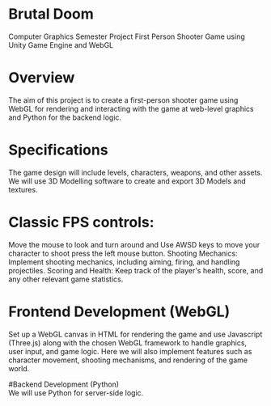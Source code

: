 # Brutal Doom
Computer Graphics Semester Project
First Person Shooter Game using Unity Game Engine and WebGL

# Overview
The aim of this project is to create a first-person shooter game using WebGL for rendering and interacting with the game at web-level graphics and Python for the backend logic.

# Specifications
The game design will include levels, characters, weapons, and other assets. We will use 3D Modelling software to create and export 3D Models and textures.

# Classic FPS controls: 
Move the mouse to look and turn around and Use AWSD keys to move your character to shoot press the left mouse button.
Shooting Mechanics: Implement shooting mechanics, including aiming, firing, and handling projectiles.
Scoring and Health: Keep track of the player's health, score, and any other relevant game statistics.

# Frontend Development (WebGL)
Set up a WebGL canvas in HTML for rendering the game and use Javascript (Three.js) along with the chosen WebGL framework to handle graphics, user input, and game logic.
Here we will also implement features such as character movement, shooting mechanisms, and rendering of the game world.

#Backend Development (Python)				
We will use Python for server-side logic.

